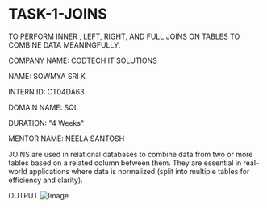 # TASK-1-JOINS
TO PERFORM INNER , LEFT, RIGHT, AND FULL JOINS ON TABLES TO COMBINE DATA MEANINGFULLY.

COMPANY NAME: CODTECH IT SOLUTIONS

NAME: SOWMYA SRI K

INTERN ID: CT04DA63

DOMAIN NAME: SQL

DURATION: "4 Weeks"

MENTOR NAME: NEELA SANTOSH

JOINS are used in relational databases to combine data from two or more tables based on a related column between them. They are essential in real-world applications where data is normalized (split into multiple tables for efficiency and clarity).

OUTPUT
![Image](https://github.com/user-attachments/assets/2aad956e-df1e-4a9c-8d12-f2a3fdc10452)
